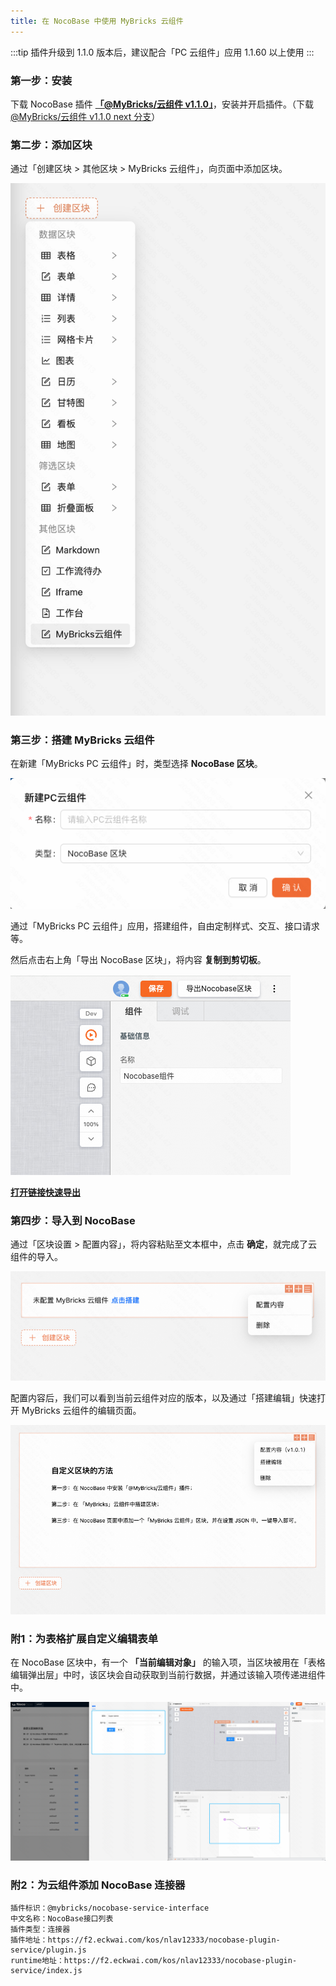 ```yaml
---
title: 在 NocoBase 中使用 MyBricks 云组件
---
```


:::tip
插件升级到 1.1.0 版本后，建议配合「PC 云组件」应用 1.1.60 以上使用
:::

### 第一步：安装

下载 NocoBase 插件 **[「@MyBricks/云组件 v1.1.0」](https://releases.mybricks.world/nocobase-plugin-cloud-com/cloud-com-1.1.0.tgz)**，安装并开启插件。（下载 [@MyBricks/云组件 v1.1.0 next 分支](https://releases.mybricks.world/nocobase-plugin-cloud-com/cloud-com-1.1.0-next.tgz)）

### 第二步：添加区块

通过「创建区块 > 其他区块 > MyBricks 云组件」，向页面中添加区块。

![alt text](img/image.png)

### 第三步：搭建 MyBricks 云组件

在新建「MyBricks PC 云组件」时，类型选择 **NocoBase 区块**。

![alt text](img/image-4.png)

通过「MyBricks PC 云组件」应用，搭建组件，自由定制样式、交互、接口请求等。

然后点击右上角「导出 NocoBase 区块」，将内容 **复制到剪切板**。

![alt text](img/image-5.png)

**[打开链接快速导出](https://my.mybricks.world/mybricks-app-pc-cdm/index.html?id=596783300124741)**

### 第四步：导入到 NocoBase

通过「区块设置 > 配置内容」，将内容粘贴至文本框中，点击 **确定**，就完成了云组件的导入。

![alt text](img/image-6.png)

配置内容后，我们可以看到当前云组件对应的版本，以及通过「搭建编辑」快速打开 MyBricks 云组件的编辑页面。

![alt text](img/image-7.png)

### 附1：为表格扩展自定义编辑表单

在 NocoBase 区块中，有一个 **「当前编辑对象」** 的输入项，当区块被用在「表格编辑弹出层」中时，该区块会自动获取到当前行数据，并通过该输入项传递进组件中。

![alt text](img/image-8.png)

### 附2：为云组件添加 NocoBase 连接器

```
插件标识：@mybricks/nocobase-service-interface
中文名称：NocoBase接口列表
插件类型：连接器
插件地址：https://f2.eckwai.com/kos/nlav12333/nocobase-plugin-service/plugin.js
runtime地址：https://f2.eckwai.com/kos/nlav12333/nocobase-plugin-service/index.js
```
